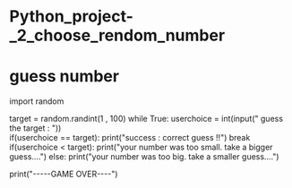 # Python_project-_2_choose_rendom_number
 # guess number
import random

target = random.randint(1 , 100)
while True:
    userchoice = int(input(" guess the target : "))  
    if(userchoice == target):
        print("success : correct guess !!")
        break
    if(userchoice < target):
        print("your number was too small. take a bigger guess....")
    else:
        print("your number was too big. take a smaller guess....")


print("-----GAME OVER----")

